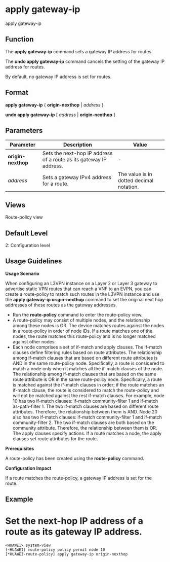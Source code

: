 apply gateway-ip
================

apply gateway-ip

Function
--------



The **apply gateway-ip** command sets a gateway IP address for routes.

The **undo apply gateway-ip** command cancels the setting of the gateway IP address for routes.



By default, no gateway IP address is set for routes.


Format
------

**apply gateway-ip** { **origin-nexthop** | *address* }

**undo apply gateway-ip** [ *address* | **origin-nexthop** ]


Parameters
----------

| Parameter | Description | Value |
| --- | --- | --- |
| **origin-nexthop** | Sets the next-hop IP address of a route as its gateway IP address. | - |
| *address* | Sets a gateway IPv4 address for a route. | The value is in dotted decimal notation. |



Views
-----

Route-policy view


Default Level
-------------

2: Configuration level


Usage Guidelines
----------------

**Usage Scenario**

When configuring an L3VPN instance on a Layer 2 or Layer 3 gateway to advertise static VPN routes that can reach a VNF to an EVPN, you can create a route-policy to match such routes in the L3VPN instance and use the **apply gateway-ip origin-nexthop** command to set the original next hop addresses of these routes as the gateway addresses.

* Run the **route-policy** command to enter the route-policy view.
* A route-policy may consist of multiple nodes, and the relationship among these nodes is OR. The device matches routes against the nodes in a route-policy in order of node IDs. If a route matches one of the nodes, the route matches this route-policy and is no longer matched against other nodes.
* Each node comprises a set of if-match and apply clauses. The if-match clauses define filtering rules based on route attributes. The relationship among if-match clauses that are based on different route attributes is AND in the same route-policy node. Specifically, a route is considered to match a node only when it matches all the if-match clauses of the node. The relationship among if-match clauses that are based on the same route attribute is OR in the same route-policy node. Specifically, a route is matched against the if-match clauses in order; if the route matches an if-match clause, the route is considered to match the route-policy and will not be matched against the rest if-match clauses. For example, node 10 has two if-match clauses: if-match community-filter 1 and if-match as-path-filter 1. The two if-match clauses are based on different route attributes. Therefore, the relationship between them is AND. Node 20 also has two if-match clauses: if-match community-filter 1 and if-match community-filter 2. The two if-match clauses are both based on the community attribute. Therefore, the relationship between them is OR. The apply clauses specify actions. If a route matches a node, the apply clauses set route attributes for the route.

**Prerequisites**



A route-policy has been created using the **route-policy** command.



**Configuration Impact**



If a route matches the route-policy, a gateway IP address is set for the route.




Example
-------

# Set the next-hop IP address of a route as its gateway IP address.
```
<HUAWEI> system-view
[~HUAWEI] route-policy policy permit node 10
[*HUAWEI-route-policy] apply gateway-ip origin-nexthop

```
